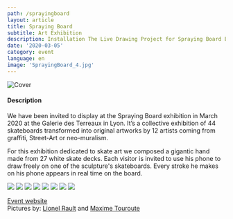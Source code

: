 ```yaml
---
path: /sprayingboard
layout: article
title: Spraying Board
subtitle: Art Exhibition
description: Installation The Live Drawing Project for Spraying Board Exhibition at Place des Terreaux à Lyon
date: '2020-03-05'
category: event
language: en
image: 'SprayingBoard_4.jpg'
---
```


![Cover](cover.jpg)

#### Description

We have been invited to display at the Spraying Board exhibition in March 2020 at the Galerie des Terreaux in Lyon. It’s a collective exhibition of 44 skateboards transformed into original artworks by 12 artists coming from graffiti, Street-Art or neo-muralism.

For this exhibition dedicated to skate art we composed a gigantic hand made from 27 white skate decks. Each visitor is invited to use his phone to draw freely on one of the sculpture's skateboards. Every stroke he makes on his phone appears in real time on the board.

<photo-grid>
<img src="SprayingBoard_7.jpg"/>
<img src="SprayingBoard_4.jpg"/>
<img src="SprayingBoard_5.jpg"/>
<img src="SprayingBoard_6.jpg"/>
<img src="SprayingBoard_8.jpg"/>
<img src="SprayingBoard_1.jpg"/>
<img src="SprayingBoard_3.jpg"/>
<img src="SprayingBoard_2.jpg"/>
</photo-grid>

[Event website](https://sprayingboard.thedailyboard.co/)  
Pictures by: [Lionel Rault](https://lionelrault.smugmug.com/) and [Maxime Touroute](https://maximetouroute.github.io)
